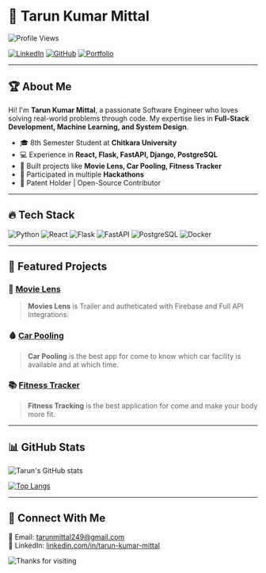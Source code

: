 # 🚀 Tarun Kumar Mittal

![Profile Views](https://komarev.com/ghpvc/?username=TarunMittal&color=brightgreen)

[![LinkedIn](https://img.shields.io/badge/LinkedIn-Connect-blue?style=flat-square&logo=linkedin)](https://linkedin.com/in/yourprofile)
[![GitHub](https://img.shields.io/badge/GitHub-Follow-black?style=flat-square&logo=github)](https://github.com/yourgithub)
[![Portfolio](https://img.shields.io/badge/Portfolio-Visit-blueviolet?style=flat-square&logo=web)](https://yourportfolio.com)

---

## 🏆 About Me

Hi! I'm **Tarun Kumar Mittal**, a passionate Software Engineer who loves solving real-world problems through code. My expertise lies in **Full-Stack Development, Machine Learning, and System Design**.

- 🎓 8th Semester Student at **Chitkara University**
- 💻 Experience in **React, Flask, FastAPI, Django, PostgreSQL**
- 🚀 Built projects like **Movie Lens, Car Pooling, Fitness Tracker**
- 🏅 Participated in multiple **Hackathons**
- 📜 Patent Holder | Open-Source Contributor

---

## 🔥 Tech Stack

![Python](https://img.shields.io/badge/Python-3776AB?style=for-the-badge&logo=python&logoColor=white)
![React](https://img.shields.io/badge/React-61DAFB?style=for-the-badge&logo=react&logoColor=black)
![Flask](https://img.shields.io/badge/Flask-000000?style=for-the-badge&logo=flask&logoColor=white)
![FastAPI](https://img.shields.io/badge/FastAPI-009688?style=for-the-badge&logo=fastapi&logoColor=white)
![PostgreSQL](https://img.shields.io/badge/PostgreSQL-336791?style=for-the-badge&logo=postgresql&logoColor=white)
![Docker](https://img.shields.io/badge/Docker-2496ED?style=for-the-badge&logo=docker&logoColor=white)

---

## 📂 Featured Projects

### 🎯 [Movie Lens](https://github.com/tarunmittal1448/movie_lens)
> **Movies Lens** is Trailer and autheticated with Firebase and Full API Integrations.

### 🩸 [Car Pooling](https://github.com/tarunmittal1448/carpooling)
> **Car Pooling** is the best app for come to know which car facility is available and at which time.

### 📚 [Fitness Tracker](https://github.com/tarunmittal1448/Fitness__Tracker)
> **Fitness Tracking** is the best application for come and make your body more fit.

---

## 📊 GitHub Stats

![Tarun's GitHub stats](https://github-readme-stats.vercel.app/api?username=codinggita&show_icons=true&theme=radical)

[![Top Langs](https://github-readme-stats.vercel.app/api/top-langs/?username=codinggita&layout=compact&theme=radical)](https://github.com/anuraghazra/github-readme-stats)

---

## 🤝 Connect With Me

📧 Email: [tarunmittal249@gmail.com](mailto:tarunmittal249@gmail.com)  
🔗 LinkedIn: [linkedin.com/in/tarun-kumar-mittal](https://linkedin.com/in/tarun-kumar-mittal)

![Thanks for visiting](https://media.giphy.com/media/hvRJCLFzcasrR4ia7z/giphy.gif)
